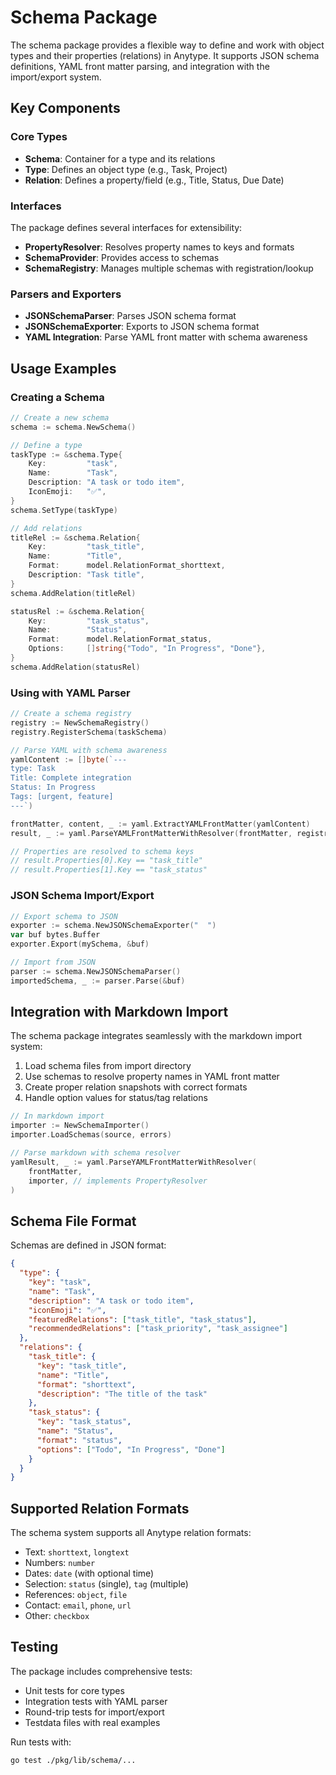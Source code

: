 # Schema Package

The schema package provides a flexible way to define and work with object types and their properties (relations) in Anytype. It supports JSON schema definitions, YAML front matter parsing, and integration with the import/export system.

## Key Components

### Core Types

- **Schema**: Container for a type and its relations
- **Type**: Defines an object type (e.g., Task, Project)
- **Relation**: Defines a property/field (e.g., Title, Status, Due Date)

### Interfaces

The package defines several interfaces for extensibility:

- **PropertyResolver**: Resolves property names to keys and formats
- **SchemaProvider**: Provides access to schemas
- **SchemaRegistry**: Manages multiple schemas with registration/lookup

### Parsers and Exporters

- **JSONSchemaParser**: Parses JSON schema format
- **JSONSchemaExporter**: Exports to JSON schema format
- **YAML Integration**: Parse YAML front matter with schema awareness

## Usage Examples

### Creating a Schema

```go
// Create a new schema
schema := schema.NewSchema()

// Define a type
taskType := &schema.Type{
    Key:         "task",
    Name:        "Task",
    Description: "A task or todo item",
    IconEmoji:   "✅",
}
schema.SetType(taskType)

// Add relations
titleRel := &schema.Relation{
    Key:         "task_title",
    Name:        "Title",
    Format:      model.RelationFormat_shorttext,
    Description: "Task title",
}
schema.AddRelation(titleRel)

statusRel := &schema.Relation{
    Key:         "task_status", 
    Name:        "Status",
    Format:      model.RelationFormat_status,
    Options:     []string{"Todo", "In Progress", "Done"},
}
schema.AddRelation(statusRel)
```

### Using with YAML Parser

```go
// Create a schema registry
registry := NewSchemaRegistry()
registry.RegisterSchema(taskSchema)

// Parse YAML with schema awareness
yamlContent := []byte(`---
type: Task
Title: Complete integration
Status: In Progress
Tags: [urgent, feature]
---`)

frontMatter, content, _ := yaml.ExtractYAMLFrontMatter(yamlContent)
result, _ := yaml.ParseYAMLFrontMatterWithResolver(frontMatter, registry)

// Properties are resolved to schema keys
// result.Properties[0].Key == "task_title"
// result.Properties[1].Key == "task_status"
```

### JSON Schema Import/Export

```go
// Export schema to JSON
exporter := schema.NewJSONSchemaExporter("  ")
var buf bytes.Buffer
exporter.Export(mySchema, &buf)

// Import from JSON
parser := schema.NewJSONSchemaParser()
importedSchema, _ := parser.Parse(&buf)
```

## Integration with Markdown Import

The schema package integrates seamlessly with the markdown import system:

1. Load schema files from import directory
2. Use schemas to resolve property names in YAML front matter
3. Create proper relation snapshots with correct formats
4. Handle option values for status/tag relations

```go
// In markdown import
importer := NewSchemaImporter()
importer.LoadSchemas(source, errors)

// Parse markdown with schema resolver
yamlResult, _ := yaml.ParseYAMLFrontMatterWithResolver(
    frontMatter, 
    importer, // implements PropertyResolver
)
```

## Schema File Format

Schemas are defined in JSON format:

```json
{
  "type": {
    "key": "task",
    "name": "Task",
    "description": "A task or todo item",
    "iconEmoji": "✅",
    "featuredRelations": ["task_title", "task_status"],
    "recommendedRelations": ["task_priority", "task_assignee"]
  },
  "relations": {
    "task_title": {
      "key": "task_title",
      "name": "Title",
      "format": "shorttext",
      "description": "The title of the task"
    },
    "task_status": {
      "key": "task_status", 
      "name": "Status",
      "format": "status",
      "options": ["Todo", "In Progress", "Done"]
    }
  }
}
```

## Supported Relation Formats

The schema system supports all Anytype relation formats:

- Text: `shorttext`, `longtext`
- Numbers: `number` 
- Dates: `date` (with optional time)
- Selection: `status` (single), `tag` (multiple)
- References: `object`, `file`
- Contact: `email`, `phone`, `url`
- Other: `checkbox`

## Testing

The package includes comprehensive tests:

- Unit tests for core types
- Integration tests with YAML parser
- Round-trip tests for import/export
- Testdata files with real examples

Run tests with:
```bash
go test ./pkg/lib/schema/...
```